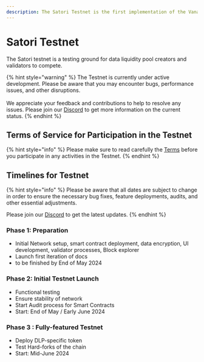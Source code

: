 ```yaml
---
description: The Satori Testnet is the first implementation of the Vana Network
---
```


# Satori Testnet

The Satori testnet is a testing ground for data liquidity pool creators and validators to compete.

{% hint style="warning" %}
The Testnet is currently under active development. Please be aware that you may encounter bugs, performance issues, and other disruptions. \
\
We appreciate your feedback and contributions to help to resolve any issues. Please join our [Discord](https://discord.gg/xfGrYrjw) to get more information on the current status.
{% endhint %}

## Terms of Service for Participation in the Testnet

{% hint style="info" %}
Please make sure to read carefully the [Terms](https://drive.google.com/file/d/1uyvxlcdoqTBWX9ZE2B4rwldUeYjDDD2T/view?usp=sharing) before you participate in any activities in the Testnet.
{% endhint %}

## Timelines for Testnet

{% hint style="info" %}
Please be aware that all dates are subject to change in order to ensure the necessary bug fixes, feature deployments, audits, and other essential adjustments.

Please join our [Discord](https://discord.gg/xfGrYrjw) to get the latest updates.
{% endhint %}

### Phase 1: Preparation&#x20;

* Initial Network setup, smart contract deployment, data encryption, UI development, validator processes, Block explorer
* Launch first iteration of docs
* to be finished by End of May 2024

### Phase 2: Initial Testnet Launch&#x20;

* Functional testing
* Ensure stability of network
* Start Audit process for Smart Contracts
* Start: End of May / Early June 2024

### Phase 3 : Fully-featured Testnet&#x20;

* Deploy DLP-specific token
* Test Hard-forks of the chain
* Start: Mid-June 2024
